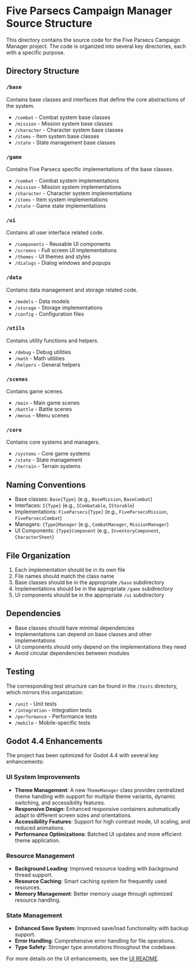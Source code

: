 # Five Parsecs Campaign Manager Source Structure

This directory contains the source code for the Five Parsecs Campaign Manager project. The code is organized into several key directories, each with a specific purpose.

## Directory Structure

### `/base`
Contains base classes and interfaces that define the core abstractions of the system.
- `/combat` - Combat system base classes
- `/mission` - Mission system base classes
- `/character` - Character system base classes
- `/items` - Item system base classes
- `/state` - State management base classes

### `/game`
Contains Five Parsecs specific implementations of the base classes.
- `/combat` - Combat system implementations
- `/mission` - Mission system implementations
- `/character` - Character system implementations
- `/items` - Item system implementations
- `/state` - Game state implementations

### `/ui`
Contains all user interface related code.
- `/components` - Reusable UI components
- `/screens` - Full screen UI implementations
- `/themes` - UI themes and styles
- `/dialogs` - Dialog windows and popups

### `/data`
Contains data management and storage related code.
- `/models` - Data models
- `/storage` - Storage implementations
- `/config` - Configuration files

### `/utils`
Contains utility functions and helpers.
- `/debug` - Debug utilities
- `/math` - Math utilities
- `/helpers` - General helpers

### `/scenes`
Contains game scenes.
- `/main` - Main game scenes
- `/battle` - Battle scenes
- `/menus` - Menu scenes

### `/core`
Contains core systems and managers.
- `/systems` - Core game systems
- `/state` - State management
- `/terrain` - Terrain systems

## Naming Conventions

- Base classes: `Base{Type}` (e.g., `BaseMission`, `BaseCombat`)
- Interfaces: `I{Type}` (e.g., `ICombatable`, `IStorable`)
- Implementations: `FiveParsecs{Type}` (e.g., `FiveParsecsMission`, `FiveParsecsCombat`)
- Managers: `{Type}Manager` (e.g., `CombatManager`, `MissionManager`)
- UI Components: `{Type}Component` (e.g., `InventoryComponent`, `CharacterSheet`)

## File Organization

1. Each implementation should be in its own file
2. File names should match the class name
3. Base classes should be in the appropriate `/base` subdirectory
4. Implementations should be in the appropriate `/game` subdirectory
5. UI components should be in the appropriate `/ui` subdirectory

## Dependencies

- Base classes should have minimal dependencies
- Implementations can depend on base classes and other implementations
- UI components should only depend on the implementations they need
- Avoid circular dependencies between modules

## Testing

The corresponding test structure can be found in the `/tests` directory, which mirrors this organization:
- `/unit` - Unit tests
- `/integration` - Integration tests
- `/performance` - Performance tests
- `/mobile` - Mobile-specific tests 

## Godot 4.4 Enhancements

The project has been optimized for Godot 4.4 with several key enhancements:

### UI System Improvements
- **Theme Management**: A new `ThemeManager` class provides centralized theme handling with support for multiple theme variants, dynamic switching, and accessibility features.
- **Responsive Design**: Enhanced responsive containers automatically adapt to different screen sizes and orientations.
- **Accessibility Features**: Support for high contrast mode, UI scaling, and reduced animations.
- **Performance Optimizations**: Batched UI updates and more efficient theme application.

### Resource Management
- **Background Loading**: Improved resource loading with background thread support.
- **Resource Caching**: Smart caching system for frequently used resources.
- **Memory Management**: Better memory usage through optimized resource handling.

### State Management
- **Enhanced Save System**: Improved save/load functionality with backup support.
- **Error Handling**: Comprehensive error handling for file operations.
- **Type Safety**: Stronger type annotations throughout the codebase.

For more details on the UI enhancements, see the [UI README](ui/README.md). 